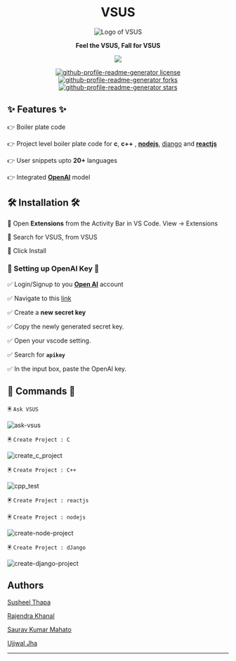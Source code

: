 <p>
    <h1 align="center">VSUS</h1>
    <p align="center">
        <img
             src="https://user-images.githubusercontent.com/83917129/212448818-bf08e35d-606d-4b47-a24c-782e79b4d1e9.png"
             alt="Logo of VSUS"
         />
    <p align="center">
    <strong> Feel the VSUS, Fall for VSUS </strong>
    </p>
</p>

<p align="center">
    <a href="#">
    <img
        src="https://img.shields.io/static/v1?logo=visualstudiocode&label=&message=Open%20in%20Visual%20Studio%20Code&labelColor=2c2c32&color=007acc&logoColor=007acc"
    />
    </a>
</p>

<p align="center">
    <a
    href="https://github.com/Rajendrakhanal/vsus/blob/master/LICENSE"
    target="blank"
    >
    <img
        src="https://img.shields.io/github/license/Rajendrakhanal/vsus?style=for-the-badge&logo=appveyor"
        alt="github-profile-readme-generator license"
    />
    </a>
    <a href="https://github.com/Rajendrakhanal/vsus/fork" target="blank">
    <img
        src="https://img.shields.io/github/forks/Rajendrakhanal/vsus?style=for-the-badge&logo=appveyor"
        alt="github-profile-readme-generator forks"
    />
    </a>
    <a
    href="https://github.com/Rajendrakhanal/vsus/stargazers"
    target="blank"
    >
    <img
        src="https://img.shields.io/github/stars/Rajendrakhanal/vsus?style=for-the-badge&logo=appveyor"
        alt="github-profile-readme-generator stars"
    />
    </a>
</p>

## ✨ Features ✨

👉 Boiler plate code

👉 Project level boiler plate code for **c**, **c++** , [**nodejs**](https://nodejs.org/en/), [django](https://www.djangoproject.com) and [**reactjs**](https://reactjs.org)

👉 User snippets upto **20+** languages

👉 Integrated [**OpenAI**](https://beta.openai.com) model

## 🛠️ Installation 🛠️

🔧 Open **Extensions** from the Activity Bar in VS Code. View → Extensions

🔧 Search for VSUS, from VSUS

🔧 Click Install



### 🧠 Setting up OpenAI Key 🧠

✅ Login/Signup to you [**Open AI**](https://beta.openai.com) account
 
✅ Navigate to this [link](https://beta.openai.com/account/api-keys)
 
✅ Create a **new secret key**

✅ Copy the newly generated secret key.
 
✅ Open your vscode setting.
 
✅ Search for **`apikey`**

✅ In the input box, paste the OpenAI key.

## 🤖 Commands 🤖

🖲️ `Ask VSUS`

   ![ask-vsus](https://user-images.githubusercontent.com/83917129/212448384-97dd5442-dc46-49ec-ac3a-29fb460ba7ed.gif)

🖲️ `Create Project : C`
 
   ![create_c_project](https://user-images.githubusercontent.com/83917129/212449014-e65ac931-718b-4979-9bfa-607f4d2f9f4a.gif)
    
🖲️ `Create Project : C++`

   ![cpp_test](https://user-images.githubusercontent.com/83917129/212449013-3701fcf2-95ed-4686-93ec-8e75d3d7a934.gif)

🖲️ `Create Project : reactjs`

🖲️ `Create Project : nodejs`

   ![create-node-project](https://user-images.githubusercontent.com/83917129/212448400-3c47da58-adcb-4036-91bb-dc38b51a60ee.gif)

🖲️ `Create Project : dJango`

   ![create-django-project](https://user-images.githubusercontent.com/83917129/212448542-e0809ed0-c0aa-47c5-a339-ffa3843a58a9.gif)



## Authors

[Susheel Thapa](https://github.com/SusheelThapa)

[Rajendra Khanal](https://github.com/Rajendrakhanal)

[Saurav Kumar Mahato](https://github.com/SauravKumarMahato)

[Ujjwal Jha](https://github.com/Ujj1225)

---

